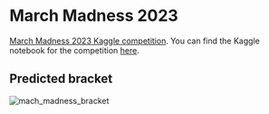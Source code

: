 # March Madness 2023
[March Madness 2023 Kaggle competition](https://www.kaggle.com/competitions/march-machine-learning-mania-2023/overview). You can find the Kaggle notebook for the competition [here](https://www.kaggle.com/code/caiomelo22/notebook3e407fad6c?scriptVersionId=122274142).

## Predicted bracket
![mach_madness_bracket](https://user-images.githubusercontent.com/49076270/228611643-ea7d1f3d-5ec0-4857-8560-b203d6e70e1a.jpg)
